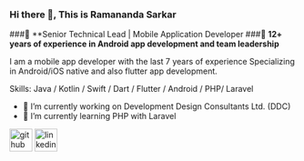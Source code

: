### Hi there 👋, This is Ramananda Sarkar

###🚀 **Senior Technical Lead | Mobile Application Developer
###📱 **12+ years of experience in Android app development and team leadership**

I am a mobile app developer with the last 7 years of experience Specializing in Android/iOS native and also flutter app development.

Skills: Java / Kotlin / Swift / Dart / Flutter / Android / PHP/ Laravel

- 🔭 I’m currently working on Development Design Consultants Ltd. (DDC)  
- 🌱 I’m currently learning PHP with Laravel 


[<img src='https://cdn.jsdelivr.net/npm/simple-icons@3.0.1/icons/github.svg' alt='github' height='40'>](https://github.com/https://github.com/ramananda1110/)  [<img src='https://cdn.jsdelivr.net/npm/simple-icons@3.0.1/icons/linkedin.svg' alt='linkedin' height='40'>](https://www.linkedin.com/in/https://www.linkedin.com/in/ramananda-sarkar-3b7a646b//)  

